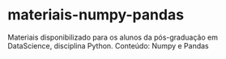 # materiais-numpy-pandas
Materiais disponibilizado para os alunos da pós-graduação em DataScience, disciplina Python. Conteúdo: Numpy e Pandas
